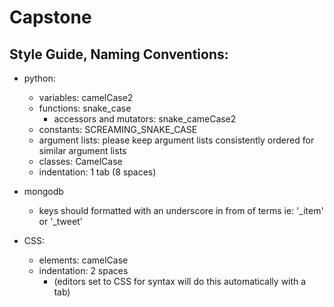 # Capstone

## Style Guide, Naming Conventions:
* python:
  * variables: camelCase2
  * functions: snake_case
    * accessors and mutators: snake_cameCase2
  * constants: SCREAMING_SNAKE_CASE
  * argument lists: please keep argument lists consistently ordered for similar argument lists
  * classes: CamelCase
  * indentation: 1 tab (8 spaces)

* mongodb
  * keys should formatted with an underscore in from of terms ie: '_item' or '_tweet'

* CSS:
  * elements: camelCase
  * indentation: 2 spaces 
    * (editors set to CSS for syntax will do this automatically with a tab)
 
 
